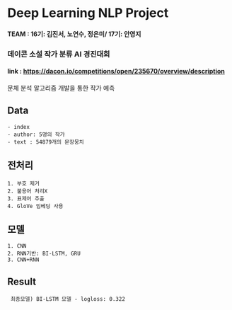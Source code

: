 # Deep Learning NLP Project
#### TEAM : 16기: 김진서, 노연수, 정은미/ 17기: 안영지

### 데이콘 소설 작가 분류 AI 경진대회
#### link : https://dacon.io/competitions/open/235670/overview/description

문체 분석 알고리즘 개발을 통한 작가 예측

## Data
    - index
    - author: 5명의 작가
    - text : 54879개의 문장뭉치
    
## 전처리
    1. 부호 제거
    2. 불용어 처리X
    3. 표제어 추출
    4. GloVe 임베딩 사용

## 모델
    1. CNN
    2. RNN기반: BI-LSTM, GRU
    3. CNN+RNN

## Result
     최종모델) BI-LSTM 모델 - logloss: 0.322 


